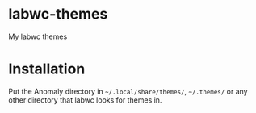 # labwc-themes
My labwc themes

# Installation
Put the Anomaly directory in `~/.local/share/themes/`, `~/.themes/` or any other directory that labwc looks for themes in.
